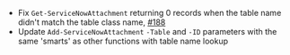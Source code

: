 - Fix `Get-ServiceNowAttachment` returning 0 records when the table name didn't match the table class name, [#188](https://github.com/Snow-Shell/servicenow-powershell/issues/188)
- Update `Add-ServiceNowAttachment` `-Table` and `-ID` parameters with the same 'smarts' as other functions with table name lookup

